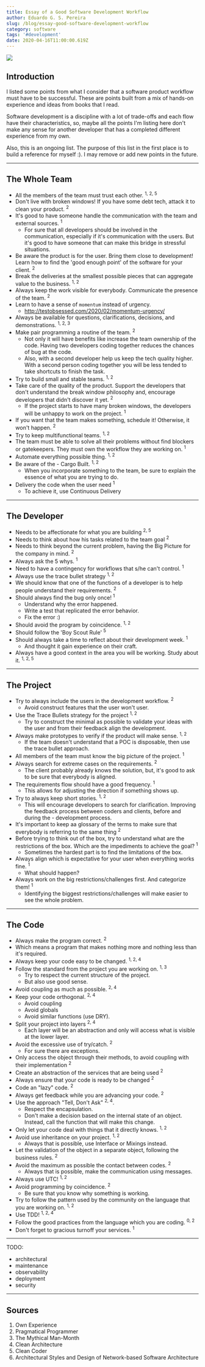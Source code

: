 ```yaml
---
title: Essay of a Good Software Development Workflow
author: Eduardo G. S. Pereira
slug: /blog/essay-good-software-development-workflow
category: software
tags: '#development'
date: 2020-04-16T11:00:00.619Z
---
```


<img src="/wp-content/uploads/20200416/mm.png" />

## Introduction

I listed some points from what I consider that a software product workflow must have to be successful. These are points built from a mix of hands-on experience and ideas from books that I read.

Software development is a discipline with a lot of trade-offs and each flow have their characteristics, so, maybe all the points I'm listing here don't make any sense for another developer that has a completed different experience from my own.

Also, this is an ongoing list. The purpose of this list in the first place is to build a reference for myself :). I may remove or add new points in the future.

---

## The Whole Team

- All the members of the team must trust each other. <sup>1, 2, 5</sup>
- Don't live with broken windows! If you have some debt tech, attack it to clean your product. <sup>2</sup>
- It's good to have someone handle the communication with the team and external sources. <sup>1</sup>
  - For sure that all developers should be involved in the communication, especially if it's communication with the users. But it's good to have someone that can make this bridge in stressful situations.
- Be aware the product is for the user. Bring them close to development! Learn how to find the 'good enough point' of the software for your client. <sup>2</sup>
- Break the deliveries at the smallest possible pieces that can aggregate value to the business. <sup>1, 2</sup>
- Always keep the work visible for everybody. Communicate the presence of the team. <sup>2</sup>
- Learn to have a sense of `momentum` instead of urgency.
  - http://testobsessed.com/2020/02/momentum-urgency/
- Always be available for questions, clarifications, decisions, and demonstrations. <sup>1, 2, 3</sup>
- Make pair programming a routine of the team. <sup>2</sup>
  - Not only it will have benefits like increase the team ownership of the code. Having two developers coding together reduces the chances of bug at the code.
  - Also, with a second developer help us keep the tech quality higher. With a second person coding together you will be less tended to take shortcuts to finish the task.
- Try to build small and stable teams. <sup>1, 2</sup>
- Take care of the quality of the product. Support the developers that don't understand the break window philosophy and, encourage developers that didn't discover it yet. <sup>2</sup>
  - If the project starts to have many broken windows, the developers will be unhappy to work on the project. <sup>1</sup>
- If you want that the team makes something, schedule it! Otherwise, it won't happen. <sup>2</sup>
- Try to keep multifunctional teams. <sup>1, 2</sup>
- The team must be able to solve all their problems without find blockers or gatekeepers. They must own the workflow they are working on. <sup>1</sup>
- Automate everything possible thing. <sup>1, 2</sup>
- Be aware of the - Cargo Built. <sup>1, 2</sup>
  - When you incorporate something to the team, be sure to explain the essence of what you are trying to do.
- Delivery the code when the user need <sup>1</sup>
  - To achieve it, use Continuous Delivery

---

## The Developer

- Needs to be affectionate for what you are building <sup>2, 5</sup>
- Needs to think about how his tasks related to the team goal <sup>2</sup>
- Needs to think beyond the current problem, having the Big Picture for the company in mind. <sup>2</sup>
- Always ask the 5 whys. <sup>1</sup>
- Need to have a contingency for workflows that s/he can't control. <sup>1</sup>
- Always use the trace bullet strategy <sup>1, 2</sup>
- We should know that one of the functions of a developer is to help people understand their requirements. <sup>2</sup>
- Should always find the bug only once! <sup>1</sup>
  - Understand why the error happened.
  - Write a test that replicated the error behavior.
  - Fix the error :)
- Should avoid the program by coincidence. <sup>1, 2</sup>
- Should follow the 'Boy Scout Rule' <sup>5</sup>
- Should always take a time to reflect about their development week. <sup>1</sup>
  - And thought it gain experience on their craft.
- Always have a good context in the area you will be working. Study about it. <sup>1, 2, 5</sup>

---

## The Project

- Try to always include the users in the development workflow. <sup>2</sup>
  - Avoid construct features that the user won't user.
- Use the Trace Bullets strategy for the project <sup>1, 2</sup>
  - Try to construct the minimal as possible to validate your ideas with the user and from their feedback align the development.
- Always make prototypes to verify if the product will make sense. <sup>1, 2</sup>
  - If the team doesn't understand that a POC is disposable, then use the trace bullet approach.
- All members of the team must know the big picture of the project. <sup>1</sup>
- Always search for extreme cases on the requirements. <sup>2</sup>
  - The client probably already knows the solution, but, it's good to ask to be sure that everybody is aligned.
- The requirements flow should have a good frequency. <sup>1</sup>
  - This allows for adjusting the direction if something shows up.
- Try to always keep short stories. <sup>1, 2</sup>
  - This will encourage developers to search for clarification. Improving the feedback process between coders and clients, before and during the - development process.
- It's important to keep aa glossary of the terms to make sure that everybody is referring to the same thing <sup>2</sup>
- Before trying to think out of the box, try to understand what are the restrictions of the box. Which are the impediments to achieve the goal? <sup>1</sup>
  - Sometimes the hardest part is to find the limitations of the box.
- Always align which is expectative for your user when everything works fine. <sup>1</sup>
  - What should happen?
- Always work on the big restrictions/challenges first. And categorize them! <sup>1</sup>
  - Identifying the biggest restrictions/challenges will make easier to see the whole problem.

---

## The Code

- Always make the program correct. <sup>2</sup>
- Which means a program that makes nothing more and nothing less than it's required.
- Always keep your code easy to be changed. <sup>1, 2, 4</sup>
- Follow the standard from the project you are working on. <sup>1, 3</sup>
  - Try to respect the current structure of the project.
  - But also use good sense.
- Avoid coupling as much as possible. <sup>2, 4</sup>
- Keep your code orthogonal. <sup>2, 4</sup>
  - Avoid coupling
  - Avoid globals
  - Avoid similar functions (use DRY).
- Split your project into layers <sup>2, 4</sup>
  - Each layer will be an abstraction and only will access what is visible at the lower layer.
- Avoid the excessive use of try/catch. <sup>2</sup>
  - For sure there are exceptions.
- Only access the object through their methods, to avoid coupling with their implementation <sup>2</sup>
- Create an abstraction of the services that are being used <sup>2</sup>
- Always ensure that your code is ready to be changed <sup>2</sup>
- Code an "lazy" code. <sup>2</sup>
- Always get feedback while you are advancing your code. <sup>2</sup>
- Use the approach "Tell, Don't Ask" <sup>2, 4</sup>.
  - Respect the encapsulation.
  - Don't make a decision based on the internal state of an object. Instead, call the function that will make this change.
- Only let your code deal with things that it directly knows. <sup>1, 2</sup>
- Avoid use inheritance on your project. <sup>1, 2</sup>
  - Always that is possible, use Interface or Mixings instead.
- Let the validation of the object in a separate object, following the business rules. <sup>2</sup>
- Avoid the maximum as possible the contact between codes. <sup>2</sup>
  - Always that is possible, make the communication using messages.
- Always use UTC! <sup>1, 2</sup>
- Avoid programming by coincidence. <sup>2</sup>
  - Be sure that you know why something is working.
- Try to follow the pattern used by the community on the language that you are working on. <sup>1, 2</sup>
- Use TDD! <sup>1, 2, 4</sup>
- Follow the good practices from the language which you are coding. <sup>0, 2</sup>
- Don't forget to gracious turnoff your services. <sup>1</sup>

---

TODO:

- architectural
- maintenance
- observability
- deployment
- security

---

## Sources

1. Own Experience
1. Pragmatical Programmer
1. The Mythical Man-Month
1. Clean Architecture
1. Clean Coder
1. Architectural Styles and Design of Network-based Software Architecture
